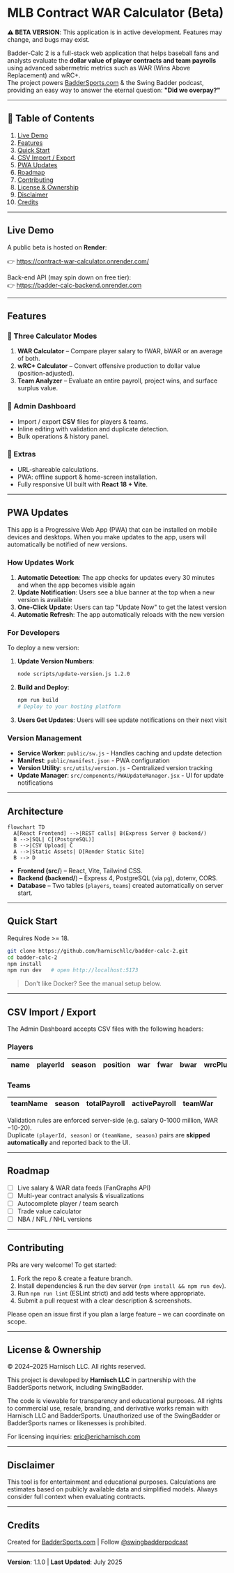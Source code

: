# MLB Contract WAR Calculator (Beta)

**⚠️ BETA VERSION**: This application is in active development. Features may change, and bugs may exist.

Badder-Calc 2 is a full-stack web application that helps baseball fans and analysts evaluate the **dollar value of player contracts and team payrolls** using advanced sabermetric metrics such as WAR (Wins Above Replacement) and wRC+.  
The project powers [BadderSports.com](https://baddersports.com) & the Swing Badder podcast, providing an easy way to answer the eternal question: **"Did we overpay?"**

---

## 📑 Table of Contents
1. [Live Demo](#live-demo)
2. [Features](#features)
3. [Quick Start](#quick-start)
4. [CSV Import / Export](#csv-import--export)
5. [PWA Updates](#pwa-updates)
6. [Roadmap](#roadmap)
7. [Contributing](#contributing)
8. [License & Ownership](#license--ownership)
9. [Disclaimer](#disclaimer)
10. [Credits](#credits)

---

## Live Demo
A public beta is hosted on **Render**:

👉 https://contract-war-calculator.onrender.com/

Back-end API (may spin down on free tier):  
👉 https://badder-calc-backend.onrender.com

---

## Features

### 🧮 Three Calculator Modes
1. **WAR Calculator** – Compare player salary to fWAR, bWAR or an average of both.
2. **wRC+ Calculator** – Convert offensive production to dollar value (position-adjusted).
3. **Team Analyzer** – Evaluate an entire payroll, project wins, and surface surplus value.

### 🔄 Admin Dashboard
* Import / export **CSV** files for players & teams.
* Inline editing with validation and duplicate detection.
* Bulk operations & history panel.

### 💎 Extras
* URL-shareable calculations.
* PWA: offline support & home-screen installation.
* Fully responsive UI built with **React 18 + Vite**.

---

## PWA Updates

This app is a Progressive Web App (PWA) that can be installed on mobile devices and desktops. When you make updates to the app, users will automatically be notified of new versions.

### How Updates Work

1. **Automatic Detection**: The app checks for updates every 30 minutes and when the app becomes visible again
2. **Update Notification**: Users see a blue banner at the top when a new version is available
3. **One-Click Update**: Users can tap "Update Now" to get the latest version
4. **Automatic Refresh**: The app automatically reloads with the new version

### For Developers

To deploy a new version:

1. **Update Version Numbers**:
   ```bash
   node scripts/update-version.js 1.2.0
   ```

2. **Build and Deploy**:
   ```bash
   npm run build
   # Deploy to your hosting platform
   ```

3. **Users Get Updates**: Users will see update notifications on their next visit

### Version Management

- **Service Worker**: `public/sw.js` - Handles caching and update detection
- **Manifest**: `public/manifest.json` - PWA configuration
- **Version Utility**: `src/utils/version.js` - Centralized version tracking
- **Update Manager**: `src/components/PWAUpdateManager.jsx` - UI for update notifications

---

## Architecture
```mermaid
flowchart TD
  A[React Frontend] -->|REST calls| B(Express Server @ backend/)
  B -->|SQL| C[(PostgreSQL)]
  B -->|CSV Upload| C
  A -->|Static Assets| D[Render Static Site]
  B --> D
```
* **Frontend (src/**) – React, Vite, Tailwind CSS.
* **Backend (backend/**) – Express 4, PostgreSQL (via `pg`), dotenv, CORS.
* **Database** – Two tables (`players`, `teams`) created automatically on server start.

---

## Quick Start
Requires Node >= 18.

```bash
git clone https://github.com/harnischllc/badder-calc-2.git
cd badder-calc-2
npm install
npm run dev   # open http://localhost:5173
```
> Don't like Docker? See the manual setup below.

<!-- Backend-specific setup and environment variables intentionally omitted -->

---

## CSV Import / Export
The Admin Dashboard accepts CSV files with the following headers:

### Players
| name | playerId | season | position | war | fwar | bwar | wrcPlus | salary |
|------|----------|--------|----------|-----|------|------|---------|--------|

### Teams
| teamName | season | totalPayroll | activePayroll | teamWar |
|----------|--------|--------------|---------------|---------|

Validation rules are enforced server-side (e.g. salary 0-1000 million, WAR −10-20).  
Duplicate `(playerId, season)` or `(teamName, season)` pairs are **skipped automatically** and reported back to the UI.

---

## Roadmap
- [ ] Live salary & WAR data feeds (FanGraphs API)
- [ ] Multi-year contract analysis & visualizations
- [ ] Autocomplete player / team search
- [ ] Trade value calculator
- [ ] NBA / NFL / NHL versions

---

## Contributing
PRs are very welcome! To get started:
1. Fork the repo & create a feature branch.
2. Install dependencies & run the dev server (`npm install && npm run dev`).
3. Run `npm run lint` (ESLint strict) and add tests where appropriate.
4. Submit a pull request with a clear description & screenshots.

Please open an issue first if you plan a large feature – we can coordinate on scope.

---

## License & Ownership

© 2024–2025 Harnisch LLC. All rights reserved.

This project is developed by **Harnisch LLC** in partnership with the BadderSports network, including SwingBadder.

The code is viewable for transparency and educational purposes. All rights to commercial use, resale, branding, and derivative works remain with Harnisch LLC and BadderSports. Unauthorized use of the SwingBadder or BadderSports names or likenesses is prohibited.

For licensing inquiries: eric@ericharnisch.com

---

## Disclaimer

This tool is for entertainment and educational purposes. Calculations are estimates based on publicly available data and simplified models. Always consider full context when evaluating contracts.

---

## Credits

Created for [BadderSports.com](https://baddersports.com) | Follow [@swingbadderpodcast](https://www.youtube.com/channel/UCvkFXHG5mZyQfsmmf7aU5lQ)

---

**Version**: 1.1.0 | **Last Updated**: July 2025
